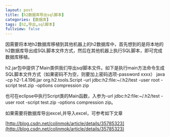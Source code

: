 ```yaml
---
layout: post
title: [h2数据库导出sql脚本]
categories: [数据库]
tags: [h2,导出,sql脚本]
fullview: false
---
```

因需要将本地h2数据库移植到其他机器上的h2数据库中，首先想到的是将本地的h2数据库导出成SQL脚本文件方式，然后在其他机器上执行SQL脚本，即可完成数据库移植。

h2.jar包中提供了Main类供我们导出sql脚本文件。如下是执行main方法命令生成SQL脚本文件方式（如果密码不为空，则要加上密码选项-password xxxx）
java -cp h2-1.4.196.jar org.h2.tools.Script -url jdbc:h2:file:~/.h2/test -user root -script test.zip -options compression zip

也可在eclipse中执行Script类的Main函数，入参为-url jdbc:h2:file:~/.h2/test -user root -script test.zip -options compression zip。

如果需要将数据库导出excel,并导入excel，可参考如下文章

[http://blog.csdn.net/colinmok/article/details/35785323](http://blog.csdn.net/colinmok/article/details/35785323)

